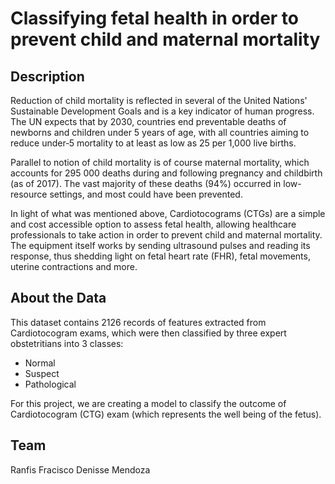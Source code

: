 # Classifying fetal health in order to prevent child and maternal mortality

## Description
Reduction of child mortality is reflected in several of the United Nations' Sustainable Development Goals and is a key indicator of human progress. The UN expects that by 2030, countries end preventable deaths of newborns and children under 5 years of age, with all countries aiming to reduce under‑5 mortality to at least as low as 25 per 1,000 live births.

Parallel to notion of child mortality is of course maternal mortality, which accounts for 295 000 deaths during and following pregnancy and childbirth (as of 2017). The vast majority of these deaths (94%) occurred in low-resource settings, and most could have been prevented.

In light of what was mentioned above, Cardiotocograms (CTGs) are a simple and cost accessible option to assess fetal health, allowing healthcare professionals to take action in order to prevent child and maternal mortality. The equipment itself works by sending ultrasound pulses and reading its response, thus shedding light on fetal heart rate (FHR), fetal movements, uterine contractions and more.

## About the Data
This dataset contains 2126 records of features extracted from Cardiotocogram exams, which were then classified by three expert obstetritians into 3 classes:
- Normal
- Suspect
- Pathological

For this project, we are creating a model to classify the outcome of Cardiotocogram (CTG) exam (which represents the well being of the fetus).

## Team
Ranfis Fracisco
Denisse Mendoza